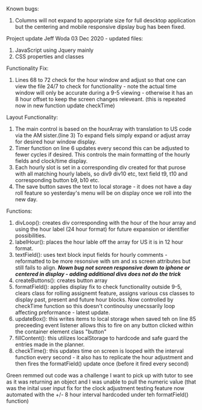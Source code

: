 Known bugs:

1. Columns will not expand to apporpriate size for full descktop application but the centering and mobile responsive dipslay bug has been fixed.


Project update Jeff Woda 03 Dec 2020 - updated files:

1. JavaScript using Jquery mainly
2. CSS properties and classes 

Functionality Fix:
1. Lines 68 to 72 check for the hour window and adjust so that one can view the file 24/7 to check for functionality - note the actual time window will only be accurate during a 9-5 viewing - otherwise it has an 8 hour offset to keep the screen changes releveant. (this is repeated now in new function update checkTime)


Layout Functionality:

1. The main control is based on the hourArray with translation to US code via the AM sister.(line 3) To expand fiels simply expand or adjust array for desired hour window display.
2. Timer function on line 6 updates every second this can be adjusted to fewer cycles if desired. This controls the main formatting of the hourly fields and clock/time display.
3. Each hourly slot is set in a corresponding div created for that purose with all matching hourly labels, so div9 div10 etc, text field t9, t10 and corresponding button b9, b10 etc.
4. The save button saves the text to local storage - it does not have a day roll feature so yesterday's menu will be on display once we roll into the new day.


Functions:

1. divLoop():
creates div corresponding with the hour of the hour array and using the hour label (24 hour format) for future expansion or identifier possibilities.
2. labelHour():
 places the hour lable off the array for US it is in 12 hour format.
3. textField():
 uses text block input fields for hourly comments - reformatted to be more resonsive with sm and xs screen attributes but still fails to align. ***Nown bug not screen responsive down to iphone or centered in display - adding additional divs does not do the trick***
4. createButtons():
creates button array
5. formatField():
applies display fix to check functionality outside 9-5, clears class for rolling assignemt feature, assigns various css classes to display past, present and future hour blocks. Now controlled by checkTime function so this doesn't continoulsy unecssarily loop affecting preformance - latest update.
6. updateBox():
this writes items to local storage when saved teh on line 85 preceeding event listener allows this to fire on any button clicked within the container element class "button"
7. fillContent():
this utilizes localStorage to hardcode and safe guard the entries made in the planner.
8. checkTime():
this updates time on screen is looped with the interval function every second - it also has to replicate the hour adjustment and then fires the formatField() update once (before it fired every second)

Green remmed out code was a challenge I want to pick up with tutor to see as it was returning an object and I was unable to pull the numeric value (that was the inital user input fix for the clock adjustment testing feature now automated with the +/- 8 hour interval hardcoded under teh formatField() function)
